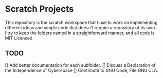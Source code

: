 # Scratch Projects

This repository is the scratch workspace that I use to work on
implementing different ideas and simple code that doesn't require a
repository of its own. I try to keep the folders named in a
straightforward manner, and all code is MIT Licensed.

## TODO

[] Add better documentation for each subfolder.
[] Discuss a Declaration of the Independence of Cyberspace
[] Contribute to GNU Code, File GNU CLA.